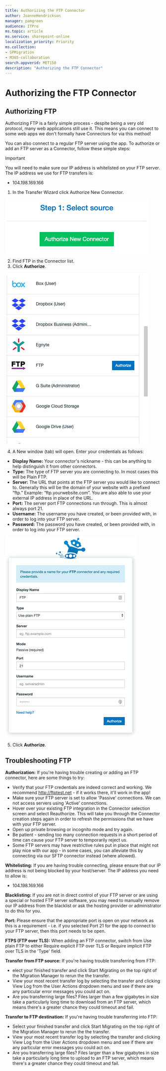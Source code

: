 ```yaml
---
title: Authorizing the FTP Connector
author: JoanneHendrickson
manager: pamgreen
audience: ITPro
ms.topic: article
ms.service: sharepoint-online
localization_priority: Priority
ms.collection: 
- SPMigration
- M365-collaboration
search.appverid: MET150
description: "Authorizing the FTP Connector"
---
```


# Authorizing the FTP Connector


## Authorizing FTP

Authorizing FTP is a fairly simple process - despite being a very old protocol, many web applications still use it. This means you can connect to some web apps we don't formally have Connectors for via this method!

You can also connect to a regular FTP server using the app. To authorize or add an FTP server as a Connector, follow these simple steps:

>[!IMPORTANT] 
>You will need to make sure our IP address is whitelisted on your FTP server. The IP address we use for FTP transfers is:
>
>- 104.198.169.166



1. In the Transfer Wizard click Authorize New Connector.

![Auth New Connector](media/clear_auth.png)

2. Find FTP in the Connector list.
3. Click **Authorize**.

![FTP Auth Connector](media/ftp_connector_list_auth.png)

4. A New window (tab) will open. Enter your credentials as follows:

- **Display Name:** Your connector's nickname - this can be anything to help distinguish it from other connectors.
- **Type:** The type of FTP server you are connecting to. In most cases this will be Plain FTP.
- **Server:** The URL that points at the FTP server you would like to connect to. Generally this will be the domain of your website with a prefixed “ftp.” Example: “ftp.yourwebsite.com”. You are also able to use your external IP address in place of the URL.
- **Port:** The server port FTP connections run through. This is almost always port 21.
- **Username:** The username you have created, or been provided with, in order to log into your FTP server.
- **Password:** The password you have created, or been provided with, in order to log into your FTP server.

![FTP Name Connector](media/name-connector-ftp.png)

5. Click **Authorize**.

## Troubleshooting FTP

**Authorization:** If you're having trouble creating or adding an FTP connector, here are some things to try:

- Verify that your FTP credentials are indeed correct and working. We recommend http://ftptest.net - if it works there, it'll work in the app!
- Make sure your FTP server is set to allow 'Passive' connections. We can not access servers using 'Active' connections.
- Hover over your existing FTP integration in the Connector selection screen and select Reauthorize. This will take you through the Connector creation steps again in order to refresh the permissions that we have with your FTP server.
- Open up private browsing or incognito mode and try again.
- Be patient - sending too many connection requests in a short period of time can cause your FTP server to temporarily reject us.
- Some FTP servers may have restrictive rules put in place that might not play nice with our app - in some cases, you can alleviate this by connecting via our SFTP connector instead (where allowed).

**Whitelisting:** If you are having trouble connecting, please ensure that our IP address is not being blocked by your host/server. The IP address you need to allow is:

- 104.198.169.166

**Blacklisting:** If you are not in direct control of your FTP server or are using a special or hosted FTP server software, you may need to manually remove our IP address from the blacklist or ask the hosting provider or administrator to do this for you.

**Port:** Please ensure that the appropriate port is open on your network as this is a requirement - i.e. if you selected Port 21 for the app to connect to your FTP server, then this port needs to be open.

**FTPS (FTP over TLS):** When adding an FTP connector, switch from Use plain FTP to either Require explicit FTP over TLS or Require implicit FTP over TLS in the 'Type' field.

**Transfer from FTP source:** If you're having trouble transferring from FTP:

- elect your finished transfer and click Start Migrating on the top right of the Migration Manager to rerun the the transfer.
- View your most recent transfer log by selecting the transfer and clicking View Log from the User Actions dropdown menu and see if there are any particular error messages you could act on.
- Are you transferring large files? Files larger than a few gigabytes in size take a particularly long time to download from an FTP server, which means there's a greater chance they could timeout and fail.

**Transfer to FTP destination:** If you're having trouble transferring into FTP:

- Select your finished transfer and click Start Migrating on the top right of the Migration Manager to rerun the the transfer.
- View your most recent transfer log by selecting the transfer and clicking View Log from the User Actions dropdown menu and see if there are any particular error messages you could act on.
- Are you transferring large files? Files larger than a few gigabytes in size take a particularly long time to upload to an FTP server, which means there's a greater chance they could timeout and fail.
